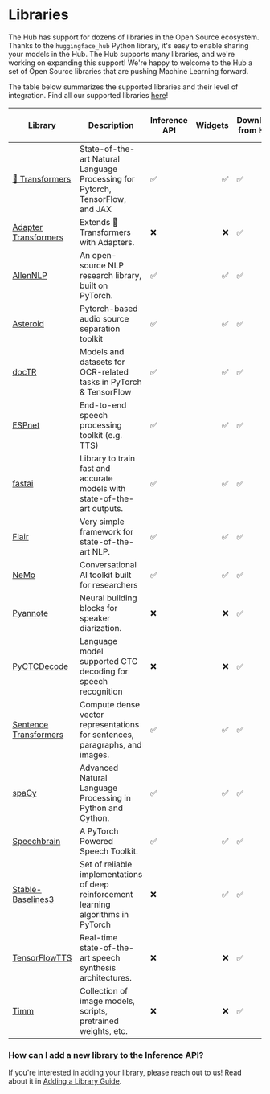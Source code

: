 # Libraries

The Hub has support for dozens of libraries in the Open Source ecosystem. Thanks to the `huggingface_hub` Python library, it's easy to enable sharing your models in the Hub. The Hub supports many libraries, and we're working on expanding this support! We're happy to welcome to the Hub a set of Open Source libraries that are pushing Machine Learning forward.

The table below summarizes the supported libraries and their level of integration. Find all our supported libraries [here](https://github.com/huggingface/hub-docs/blob/main/js/src/lib/interfaces/Libraries.ts)! 

| Library | Description | Inference API | Widgets | Download from Hub | Push to Hub |
|---|---|---|---:|---|---|
| [🤗 Transformers](https://github.com/huggingface/transformers) | State-of-the-art Natural Language Processing for Pytorch, TensorFlow, and JAX | ✅ | ✅ | ✅ | ✅ |
| [Adapter Transformers](https://github.com/Adapter-Hub/adapter-transformers) | Extends 🤗Transformers with Adapters. | ❌ | ❌ | ✅ | ✅ |
| [AllenNLP](https://github.com/allenai/allennlp) | An open-source NLP research library, built on PyTorch. | ✅ | ✅ | ✅ | ❌ |
| [Asteroid](https://github.com/asteroid-team/asteroid) | Pytorch-based audio source separation toolkit | ✅ | ✅ | ✅ | ❌ |
| [docTR](https://github.com/mindee/doctr) | Models and datasets for OCR-related tasks in PyTorch & TensorFlow | ✅ | ✅ | ✅ | ❌ |
| [ESPnet](https://github.com/espnet/espnet) | End-to-end speech processing toolkit (e.g. TTS) | ✅ | ✅ | ✅ | ❌ |
| [fastai](https://github.com/fastai/fastai) | Library to train fast and accurate models with state-of-the-art outputs. | ✅ | ✅ | ✅ | ✅ |
| [Flair](https://github.com/flairNLP/flair) | Very simple framework for state-of-the-art NLP. | ✅ | ✅ | ✅ | ❌ |
| [NeMo](https://github.com/NVIDIA/NeMo) | Conversational AI toolkit built for researchers | ✅ | ✅ | ✅ | ❌ |
| [Pyannote](https://github.com/pyannote/pyannote-audio) | Neural building blocks for speaker diarization. | ❌ | ❌ | ✅ | ❌ |
| [PyCTCDecode](https://github.com/kensho-technologies/pyctcdecode) | Language model supported CTC decoding for speech recognition | ❌ | ❌ | ✅ | ❌ |
| [Sentence Transformers](https://github.com/UKPLab/sentence-transformers) | Compute dense vector representations for sentences, paragraphs, and images. | ✅ | ✅ | ✅ | ✅ |
| [spaCy](https://github.com/explosion/spaCy) | Advanced Natural Language Processing in Python and Cython. | ✅ | ✅ | ✅ | ✅ |
| [Speechbrain](https://speechbrain.github.io/) | A PyTorch Powered Speech Toolkit. | ✅ | ✅ | ✅ | ❌ |
| [Stable-Baselines3](https://github.com/DLR-RM/stable-baselines3) | Set of reliable implementations of deep reinforcement learning algorithms in PyTorch | ❌ | ✅ | ✅ | ✅ |
| [TensorFlowTTS](https://github.com/TensorSpeech/TensorFlowTTS) | Real-time state-of-the-art speech synthesis architectures. | ❌ | ❌ | ✅ | ❌ |
| [Timm](https://github.com/rwightman/pytorch-image-models) | Collection of image models, scripts, pretrained weights, etc. | ❌ | ❌ | ✅ | ❌ |

### How can I add a new library to the Inference API?

If you're interested in adding your library, please reach out to us! Read about it in [Adding a Library Guide](./models-adding-libraries).
